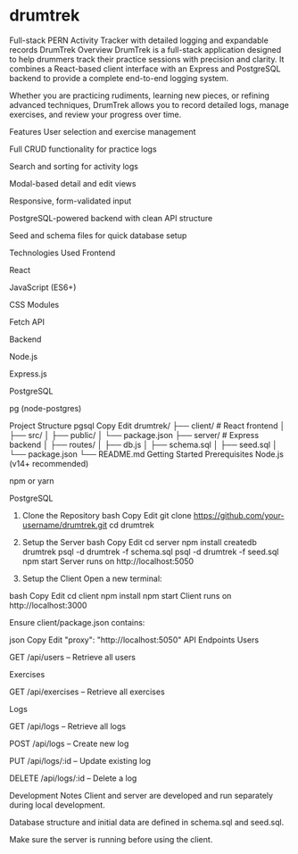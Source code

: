 # drumtrek

Full-stack PERN Activity Tracker with detailed logging and expandable records
DrumTrek
Overview
DrumTrek is a full-stack application designed to help drummers track their practice sessions with precision and clarity. It combines a React-based client interface with an Express and PostgreSQL backend to provide a complete end-to-end logging system.

Whether you are practicing rudiments, learning new pieces, or refining advanced techniques, DrumTrek allows you to record detailed logs, manage exercises, and review your progress over time.

Features
User selection and exercise management

Full CRUD functionality for practice logs

Search and sorting for activity logs

Modal-based detail and edit views

Responsive, form-validated input

PostgreSQL-powered backend with clean API structure

Seed and schema files for quick database setup

Technologies Used
Frontend

React

JavaScript (ES6+)

CSS Modules

Fetch API

Backend

Node.js

Express.js

PostgreSQL

pg (node-postgres)

Project Structure
pgsql
Copy
Edit
drumtrek/
├── client/ # React frontend
│ ├── src/
│ ├── public/
│ └── package.json
├── server/ # Express backend
│ ├── routes/
│ ├── db.js
│ ├── schema.sql
│ ├── seed.sql
│ └── package.json
└── README.md
Getting Started
Prerequisites
Node.js (v14+ recommended)

npm or yarn

PostgreSQL

1. Clone the Repository
   bash
   Copy
   Edit
   git clone https://github.com/your-username/drumtrek.git
   cd drumtrek
2. Setup the Server
   bash
   Copy
   Edit
   cd server
   npm install
   createdb drumtrek
   psql -d drumtrek -f schema.sql
   psql -d drumtrek -f seed.sql
   npm start
   Server runs on http://localhost:5050

3. Setup the Client
   Open a new terminal:

bash
Copy
Edit
cd client
npm install
npm start
Client runs on http://localhost:3000

Ensure client/package.json contains:

json
Copy
Edit
"proxy": "http://localhost:5050"
API Endpoints
Users

GET /api/users – Retrieve all users

Exercises

GET /api/exercises – Retrieve all exercises

Logs

GET /api/logs – Retrieve all logs

POST /api/logs – Create new log

PUT /api/logs/:id – Update existing log

DELETE /api/logs/:id – Delete a log

Development Notes
Client and server are developed and run separately during local development.

Database structure and initial data are defined in schema.sql and seed.sql.

Make sure the server is running before using the client.
